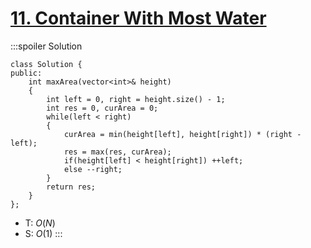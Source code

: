 # [11\. Container With Most Water](https://leetcode.com/problems/container-with-most-water/)

:::spoiler Solution
```cpp=
class Solution {
public:
    int maxArea(vector<int>& height)
    {
        int left = 0, right = height.size() - 1;
        int res = 0, curArea = 0;
        while(left < right)
        {
            curArea = min(height[left], height[right]) * (right - left);
            res = max(res, curArea);
            if(height[left] < height[right]) ++left;
            else --right;
        }
        return res;
    }
};
```
- T: $O(N)$
- S: $O(1)$
:::
